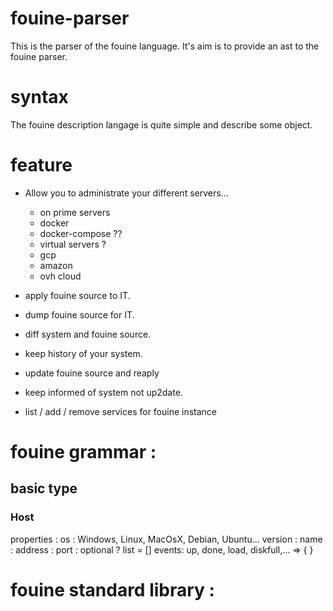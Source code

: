 # fouine-parser

This is the parser of the fouine language. It's aim is to provide an ast to the fouine parser.

# syntax

The fouine description langage is quite simple and describe some object.

# feature

- Allow you to administrate your different servers...
    - on prime servers
    - docker
    - docker-compose ??
    - virtual servers ?
    - gcp
    - amazon
    - ovh cloud

- apply fouine source to IT.
- dump fouine source for IT.
- diff system and fouine source.
- keep history of your system.
- update fouine source and reaply
- keep informed of system not up2date.

- list / add / remove services for fouine instance

# fouine grammar :

## basic type
### Host
properties : 
os : Windows, Linux, MacOsX, Debian, Ubuntu...
version : 
name : 
address :
port : optional ?
list<packages> = []
events: up, done, load, diskfull,... => {
}


# fouine standard library :

#


